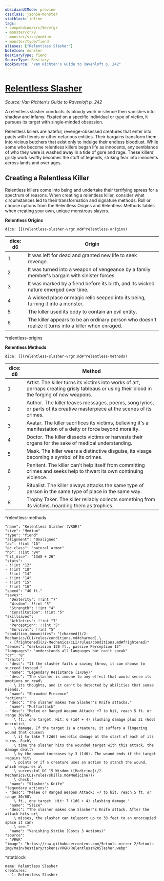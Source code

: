```yaml
---
obsidianUIMode: preview
cssclass: json5e-monster
statblock: inline
tags:
- compendium/src/5e/vrgr
- monster/cr/8
- monster/size/medium
- monster/type/fiend
aliases: ["Relentless Slasher"]
NoteIcon: monster
BestiaryType: fiend
SourceType: Bestiary
BookSource: "Van Richten's Guide to Ravenloft p. 242"
---
```

# [Relentless Slasher](2-Mechanics/CLI/bestiary/fiend/relentless-slasher-vrgr.md)
*Source: Van Richten's Guide to Ravenloft p. 242*  

A relentless slasher conducts its bloody work in silence then vanishes into shadow and infamy. Fixated on a specific individual or type of victim, it pursues its target with single-minded obsession.

Relentless killers are hateful, revenge-obsessed creatures that enter into pacts with fiends or other nefarious entities. Their bargains transform them into vicious butchers that exist only to indulge their endless bloodlust. While some who become relentless killers began life as innocents, any semblance of who they were is washed away in a tide of gore and rage. These killers' grisly work swiftly becomes the stuff of legends, striking fear into innocents across lands and over ages.

## Creating a Relentless Killer

Relentless killers come into being and undertake their terrifying sprees for a spectrum of reasons. When creating a relentless killer, consider what circumstances led to their transformation and signature methods. Roll or choose options from the Relentless Origins and Relentless Methods tables when creating your own, unique monstrous slayers.

**Relentless Origins**

`dice: [](relentless-slasher-vrgr.md#^relentless-origins)`

| dice: d6 | Origin |
|----------|--------|
| 1 | It was left for dead and granted new life to seek revenge. |
| 2 | It was turned into a weapon of vengeance by a family member's bargain with sinister forces. |
| 3 | It was marked by a fiend before its birth, and its wicked nature emerged over time. |
| 4 | A wicked place or magic relic seeped into its being, turning it into a monster. |
| 5 | The killer used its body to contain an evil entity. |
| 6 | The killer appears to be an ordinary person who doesn't realize it turns into a killer when enraged. |
^relentless-origins

**Relentless Methods**

`dice: [](relentless-slasher-vrgr.md#^relentless-methods)`

| dice: d8 | Method |
|----------|--------|
| 1 | Artist. The killer turns its victims into works of art, perhaps creating grisly tableaus or using their blood in the forging of new weapons. |
| 2 | Author. The killer leaves messages, poems, song lyrics, or parts of its creative masterpiece at the scenes of its crimes. |
| 3 | Avatar. The killer sacrifices its victims, believing it's a manifestation of a deity or force beyond morality. |
| 4 | Doctor. The killer dissects victims or harvests their organs for the sake of medical understanding. |
| 5 | Mask. The killer wears a distinctive disguise, its visage becoming a symbol of its crimes. |
| 6 | Penitent. The killer can't help itself from committing crimes and seeks help to thwart its own continuing violence. |
| 7 | Ritualist. The killer always attacks the same type of person in the same type of place in the same way. |
| 8 | Trophy Taker. The killer reliably collects something from its victims, hoarding them as trophies. |
^relentless-methods

```statblock
"name": "Relentless Slasher (VRGR)"
"size": "Medium"
"type": "fiend"
"alignment": "Unaligned"
"ac": !!int "15"
"ac_class": "natural armor"
"hp": !!int "84"
"hit_dice": "13d8 + 26"
"stats":
- !!int "12"
- !!int "18"
- !!int "14"
- !!int "14"
- !!int "15"
- !!int "16"
"speed": "40 ft."
"saves":
  "Dexterity": !!int "7"
  "Wisdom": !!int "5"
  "Strength": !!int "4"
  "Constitution": !!int "5"
"skillsaves":
  "Athletics": !!int "7"
  "Perception": !!int "5"
  "Survival": !!int "5"
"condition_immunities": "[charmed](/2-Mechanics/CLI/rules/conditions.md#charmed),\
  \ [frightened](/2-Mechanics/CLI/rules/conditions.md#frightened)"
"senses": "darkvision 120 ft., passive Perception 15"
"languages": "understands all languages but can't speak"
"cr": "8"
"traits":
- "desc": "If the slasher fails a saving throw, it can choose to succeed instead."
  "name": "Legendary Resistance (1/Day)"
- "desc": "The slasher is immune to any effect that would sense its emotions or read\
    \ its thoughts, and it can't be detected by abilities that sense Fiends."
  "name": "Shrouded Presence"
"actions":
- "desc": "The slasher makes two Slasher's Knife attacks."
  "name": "Multiattack"
- "desc": "Melee or Ranged Weapon Attack: +7 to hit, reach 5 ft. or range 30/60\
    \ ft., one target. Hit: 6 (1d4 + 4) slashing damage plus 21 (6d6) necrotic\
    \ damage. If the target is a creature, it suffers a lingering wound that causes\
    \ it to take 7 (2d6) necrotic damage at the start of each of its turns. Each\
    \ time the slasher hits the wounded target with this attack, the damage dealt\
    \ by the wound increases by 3 (1d6). The wound ends if the target regains hit\
    \ points or if a creature uses an action to stanch the wound, which requires a\
    \ successful DC 15 Wisdom ([Medicine](/2-Mechanics/CLI/rules/skills.md#Medicine))\
    \ check."
  "name": "Slasher's Knife"
"legendary_actions":
- "desc": "Melee or Ranged Weapon Attack: +7 to hit, reach 5 ft. or range 30/60\
    \ ft., one target. Hit: 7 (1d6 + 4) slashing damage."
  "name": "Slice"
- "desc": "The slasher makes one Slasher's Knife attack. After the attack hits or\
    \ misses, the slasher can teleport up to 30 feet to an unoccupied space it can\
    \ see."
  "name": "Vanishing Strike (Costs 3 Actions)"
"source":
- "VRGR"
"image": "https://raw.githubusercontent.com/5etools-mirror-2/5etools-img/main/bestiary/tokens/VRGR/Relentless%20Slasher.webp"
```
^statblock

```encounter-table
name: Relentless Slasher
creatures:
 - 1: Relentless Slasher
```
